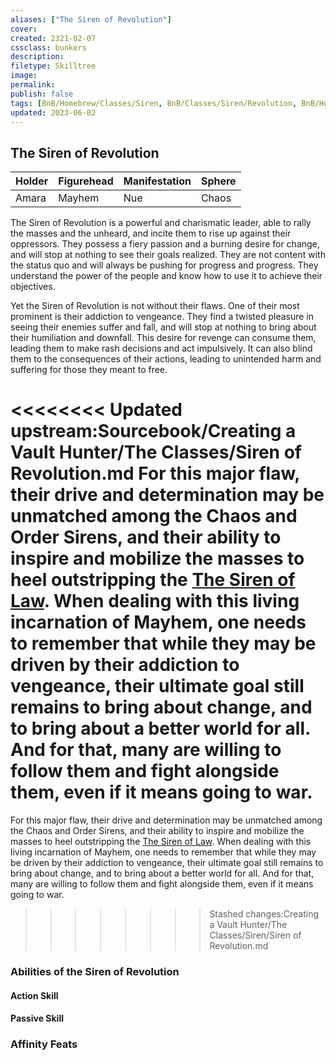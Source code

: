 ```yaml
---
aliases: ["The Siren of Revolution"]
cover: 
created: 2321-02-07
cssclass: bunkers
description: 
filetype: Skilltree 
image: 
permalink: 
publish: false
tags: [BnB/Homebrew/Classes/Siren, BnB/Classes/Siren/Revolution, BnB/Homebrew/WIP]
updated: 2023-06-02
---
```


## The Siren of Revolution

| Holder | Figurehead | Manifestation | Sphere |
|--------|------------|---------------|--------|
| Amara  | Mayhem     | Nue           | Chaos  |

The Siren of Revolution is a powerful and charismatic leader, able to rally the masses  and the unheard, and incite them to rise up against their oppressors. They possess a fiery passion and a burning desire for change, and will stop at nothing to see their goals realized. They are not content with the status quo and will always be pushing for progress and progress. They understand the power of the people and know how to use it to achieve their objectives.

Yet the Siren of Revolution is not without their flaws. One of their most prominent is their addiction to vengeance. They find a twisted pleasure in seeing their enemies suffer and fall, and will stop at nothing to bring about their humiliation and downfall. This desire for revenge can consume them, leading them to make rash decisions and act impulsively. It can also blind them to the consequences of their actions, leading to unintended harm and suffering for those they meant to free.

<<<<<<<< Updated upstream:Sourcebook/Creating a Vault Hunter/The Classes/Siren of Revolution.md
For this major flaw, their drive and determination may be unmatched among the Chaos and Order Sirens, and their ability to inspire and mobilize the masses to heel outstripping the [The Siren of Law](Github/Bunkers%20and%20Badasses/Sourcebook/Creating%20a%20Vault%20Hunter/The%20Classes/Siren%20of%20Law/Siren%20of%20Law.md). When dealing with this living incarnation of Mayhem, one needs to remember that while they may be driven by their addiction to vengeance, their ultimate goal still remains to bring about change, and to bring about a better world for all. And for that, many are willing to follow them and fight alongside them, even if it means going to war.
========
For this major flaw, their drive and determination may be unmatched among the Chaos and Order Sirens, and their ability to inspire and mobilize the masses to heel outstripping the [The Siren of Law](Compendium/BnB/Sourcebook%20Homebrews/Creating%20a%20Vault%20Hunter/The%20Classes/Siren/Siren%20of%20Law/Siren%20of%20Law.md). When dealing with this living incarnation of Mayhem, one needs to remember that while they may be driven by their addiction to vengeance, their ultimate goal still remains to bring about change, and to bring about a better world for all. And for that, many are willing to follow them and fight alongside them, even if it means going to war.
>>>>>>>> Stashed changes:Creating a Vault Hunter/The Classes/Siren/Siren of Revolution.md

### Abilities of the Siren of Revolution

#### Action Skill

#### Passive Skill

### Affinity Feats
